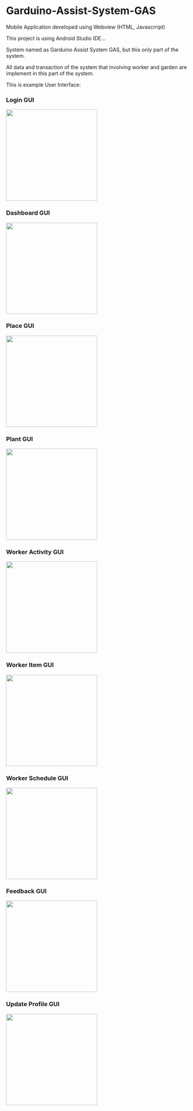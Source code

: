 # Garduino-Assist-System-GAS

Mobile Application developed using Webview (HTML, Javascrript)

This project is using Android Studio IDE...

System named as Garduino Assist System GAS, but this only part of the system.

All data and transaction of the system that involving worker and garden are implement in this part of the system.

This is example User Interface:

<h3>Login GUI</h3>
<img src="https://github.com/Syahiddan/Garduino-Assist-System-GAS/blob/master/GUI/login.png" width="250">
<br>

<h3>Dashboard GUI</h3>
<img src="https://github.com/Syahiddan/Garduino-Assist-System-GAS/blob/master/GUI/dashboard.png" width="250">

<h3>Place GUI</h3>
<img src="https://github.com/Syahiddan/Garduino-Assist-System-GAS/blob/master/GUI/PlaceActivity.png" width="250">

<h3>Plant GUI</h3>
<img src="https://github.com/Syahiddan/Garduino-Assist-System-GAS/blob/master/GUI/PlantActivity.png" width="250">

<h3>Worker Activity GUI</h3>
<img src="https://github.com/Syahiddan/Garduino-Assist-System-GAS/blob/master/GUI/WorkerActivity.png" width="250">

<h3>Worker Item GUI</h3>
<img src="https://github.com/Syahiddan/Garduino-Assist-System-GAS/blob/master/GUI/WorkerItem.png" width="250">

<h3>Worker Schedule GUI</h3>
<img src="https://github.com/Syahiddan/Garduino-Assist-System-GAS/blob/master/GUI/WorkerSchedule.png" width="250">
<h3>Feedback GUI</h3>
<img src="https://github.com/Syahiddan/Garduino-Assist-System-GAS/blob/master/GUI/feedbackActivity.png" width="250">

<h3>Update Profile GUI</h3>
<img src="https://github.com/Syahiddan/Garduino-Assist-System-GAS/blob/master/GUI/updateProfileActivity.png" width="250">

